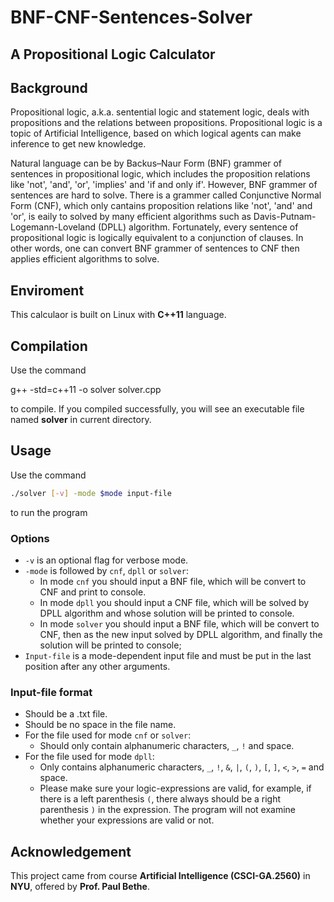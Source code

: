 # BNF-CNF-Sentences-Solver

## A Propositional Logic Calculator

## Background

Propositional logic, a.k.a. sentential logic and statement logic, deals with propositions and the relations between propositions. Propositional logic is a topic of Artificial Intelligence, based on which logical agents can make inference to get new knowledge.

Natural language can be by Backus–Naur Form (BNF) grammer of sentences in propositional logic, which includes the proposition relations like 'not', 'and', 'or', 'implies' and 'if and only if'.
However, BNF grammer of sentences are hard to solve. There is a grammer called Conjunctive Normal Form (CNF), which only cantains proposition relations like 'not', 'and' and 'or', is eaily to solved by many efficient algorithms such as Davis-Putnam-Logemann-Loveland (DPLL) algorithm. Fortunately, every sentence of propositional logic is logically equivalent to a conjunction of clauses. In other words, one can convert BNF grammer of sentences to CNF then applies efficient algorithms to solve.

## Enviroment

This calculaor is built on Linux with **C++11** language.

## Compilation

Use the command

g++ -std=c++11 -o solver solver.cpp

to compile.
If you compiled successfully, you will see an executable file named **solver** in current directory.

## Usage

Use the command

```bash
./solver [-v] -mode $mode input-file
```

to run the program

### Options

- ```-v``` is an optional flag for verbose mode.
- ```-mode``` is followed by ```cnf```, ```dpll``` or ```solver```:
  - In mode ```cnf``` you should input a BNF file, which will be convert to CNF and print to console.
  - In mode ```dpll``` you should input a CNF file, which will be solved by DPLL algorithm and whose solution will be printed to console.
  - In mode ```solver``` you should input a BNF file, which will be convert to CNF, then as the new input solved by DPLL algorithm, and finally the solution will be printed to console;
- ```Input-file``` is a mode-dependent input file and must be put in the last position after any other arguments.

### Input-file format

- Should be a .txt file.
- Should be no space in the file name.
- For the file used for mode ```cnf``` or ```solver```:
  - Should only contain alphanumeric characters, ```_```, ```!``` and space.
- For the file used for mode ```dpll```:
  - Only contains alphanumeric characters, ```_```, ```!```, ```&```, ```|```, ```(```, ```)```, ```[```, ```]```, ```<```, ```>```, ```=``` and space.
  - Please make sure your logic-expressions are valid, for example, if there is a left parenthesis ```(```, there always should be a right parenthesis ```)``` in the expression. The program will not examine whether your expressions are valid or not.

## Acknowledgement

This project came from course **Artificial Intelligence (CSCI-GA.2560)** in **NYU**, offered by **Prof. Paul Bethe**.
